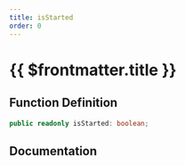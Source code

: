 ```yaml
---
title: isStarted
order: 0
---
```


# {{ $frontmatter.title }}

## Function Definition

```ts
public readonly isStarted: boolean;
```

## Documentation

<!--@include: ./parts/isStarted.md-->
